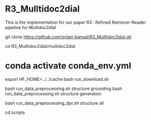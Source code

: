 # R3_Mulltidoc2dial
This is the implementation for our paper R3 : Refined Retriever-Reader pipeline for Multidoc2dial

git clone https://github.com/srijan-bansal/R3_Mulltidoc2dial.git

cd R3_Mulltidoc2dial/multidoc2dial

# conda activate conda_env.yml


export HF_HOME=../../cache
bash run_download.sh

bash run_data_preprocessing.sh structure grounding
bash run_data_preprocessing.sh structure generation


bash run_data_preprocessing_dpr.sh structure all 





<!-- export `CHECKPOINTS` for -->



cd scripts


